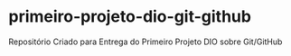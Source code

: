 # primeiro-projeto-dio-git-github
Repositório Criado para Entrega do Primeiro Projeto DIO sobre Git/GitHub

